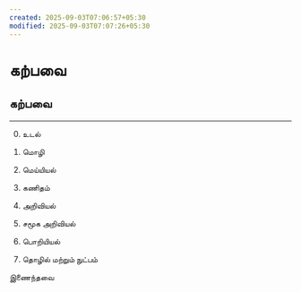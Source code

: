 ```yaml
---
created: 2025-09-03T07:06:57+05:30
modified: 2025-09-03T07:07:26+05:30
---
```


# கற்பவை

## கற்பவை 
_______________________

0. உடல்

1. மொழி

2. மெய்யியல் 

3. கணிதம் 

4. அறிவியல் 

5. சமூக அறிவியல் 

6. பொறியியல் 

7. தொழில் மற்றும் நுட்பம்

இணைந்தவை
